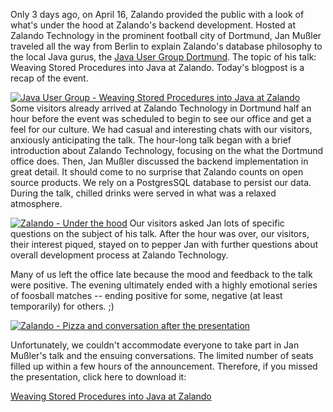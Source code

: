 <!--
.. title: Recap - Zalando hosted Java User Group Dortmund
.. slug: recap-zalando-hosted-java-user-group-dortmund
.. date: 2013-04-19 08:52:11
.. tags: database,events,java-user-group,jug,dortmund
.. author: Simon Michel
.. image: jug-dortmund_teaser.png
-->

Only 3 days ago, on April 16,
Zalando provided the public with a look of what's under the hood at Zalando's
backend development. Hosted at Zalando Technology in the prominent football
city of Dortmund, Jan Mußler traveled all the way from Berlin to explain
Zalando's database philosophy to the local Java gurus, the 
[Java User Group Dortmund](http://www.jugdo.de/). The topic of his talk: Weaving Stored
Procedures into Java at Zalando. Today's blogpost is a recap of the event.

<!-- TEASER_END -->

[![Java User Group - Weaving Stored Procedures into Java at Zalando](/files/2013/04/IMG_6547_S.jpg)](/files/2013/04/IMG_6547_S.jpg)
Some visitors already arrived at Zalando Technology in Dortmund half an hour
before the event was scheduled to begin to see our office and get a feel for
our culture. We had casual and interesting chats with our visitors, anxiously
anticipating the talk. The hour-long talk began with a brief introduction
about Zalando Technology, focusing on the what the Dortmund office does. Then,
Jan Mußler discussed the backend implementation in great detail. It should
come to no surprise that Zalando counts on open source products. We rely on a
PostgresSQL database to persist our data. During the talk, chilled drinks were
served in what was a relaxed atmosphere.

[![Zalando - Under the hood](/files/2013/04/IMG_6561_S.jpg)](/files/2013/04/IMG_6561_S.jpg)
Our visitors asked Jan lots of
specific questions on the subject of his talk. After the hour was over, our
visitors, their interest piqued, stayed on to pepper Jan with further
questions about overall development process at Zalando Technology.

Many of us left the office late because the mood and feedback to the talk were
positive. The evening ultimately ended with a highly emotional series of
foosball matches -- ending positive for some, negative (at least temporarily)
for others. ;)

[![Zalando - Pizza and conversation after the presentation](/files/2013/04/IMG_6570_S.jpg)](/files/2013/04/IMG_6570_S.jpg)

Unfortunately, we couldn't accommodate everyone to take part in Jan Mußler's
talk and the ensuing conversations. The limited number of seats filled up
within a few hours of the announcement. Therefore, if you missed the
presentation, click here to download it:

[Weaving Stored Procedures into Java at Zalando](/files/2013/04/jug_dortmund_april_2013.pdf)

